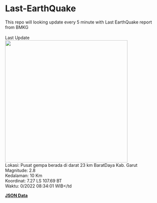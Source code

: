 # Last-EarthQuake
This repo will looking update every 5 minute with Last EarthQuake report from BMKG
<br>
<br>
Last Update
<br>
<img src="https://ews.bmkg.go.id/TEWS/data/20221026083401.mmi.jpg" width="400"/>
<br>
Lokasi: Pusat gempa berada di darat 23 km BaratDaya Kab. Garut <br>
Magnitude: 2.8 <br>
Kedalaman: 10 Km <br>
Koordinat: 7.27 LS 107.69 BT <br>
Waktu: 0/2022 08:34:01 WIB</td <br>

<a href="./data/data.json">**JSON Data**</a>

